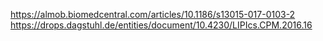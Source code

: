https://almob.biomedcentral.com/articles/10.1186/s13015-017-0103-2
https://drops.dagstuhl.de/entities/document/10.4230/LIPIcs.CPM.2016.16